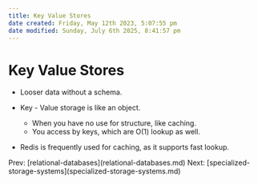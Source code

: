 ```yaml
---
title: Key Value Stores
date created: Friday, May 12th 2023, 5:07:55 pm
date modified: Sunday, July 6th 2025, 8:41:57 pm
---
```


# Key Value Stores

- Looser data without a schema.

- Key - Value storage is like an object.

  - When you have no use for structure, like caching.
  - You access by keys, which are O(1) lookup as well.

- Redis is frequently used for caching, as it supports fast lookup.

Prev:
\[relational-databases](relational-databases.md)
Next:
\[specialized-storage-systems](specialized-storage-systems.md)
